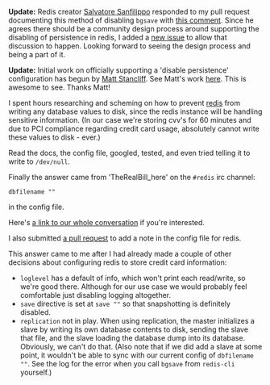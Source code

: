 __Update:__ Redis creator [Salvatore Sanfilippo](https://github.com/antirez) responded to my pull request documenting this method of disabling `bgsave` with [this comment](https://github.com/antirez/redis/pull/1683#issuecomment-41163718). Since he agrees there should be a community design process around supporting the disabling of persistence in redis, I added a [new issue](https://github.com/antirez/redis/issues/1704) to allow that discussion to happen. Looking forward to seeing the design process and being a part of it.

__Update:__ Initial work on officially supporting a 'disable persistence' configuration has begun by [Matt Stancliff](https://twitter.com/mattsta). See Matt's work [here](https://github.com/antirez/redis/issues/1704#issuecomment-42575432). This is awesome to see. Thanks Matt!



I spent hours researching and scheming on how to prevent [redis](redis.io) from writing any database values to disk, since the redis instance will be handling sensitive information. (In our case we're storing cvv's for 60 minutes and due to PCI compliance regarding credit card usage, absolutely cannot write these values to disk - ever.)

Read the docs, the config file, googled, tested, and even tried telling it to write to `/dev/null`.

Finally the answer came from 'TheRealBill_here' on the `#redis` irc channel:

```
dbfilename ""
```

in the config file.


Here's [a link to our whole conversation](http://irclogger.com/.redis/2014-04-14#1397514047) if you're interested.

I also submitted [a pull request](https://github.com/antirez/redis/pull/1683) to add a note in the config file for redis.

This answer came to me after I had already made a couple of other decisions about configuring redis to store credit card information:

* `loglevel` has a default of info, which won't print each read/write, so we're good there. Although for our use case we would probably feel comfortable just disabling logging altogether.
* `save` directive is set at `save ""` so that snapshotting is definitely disabled.
* `replication` not in play. When using replication, the master initializes a slave by writing its own database contents to disk, sending the slave that file, and the slave loading the database dump into its database. Obviously, we can't do that. (Also note that if we did add a slave at some point, it wouldn't be able to sync with our current config of `dbfilename ""`. See the log for the error when you call `bgsave` from `redis-cli` yourself.)